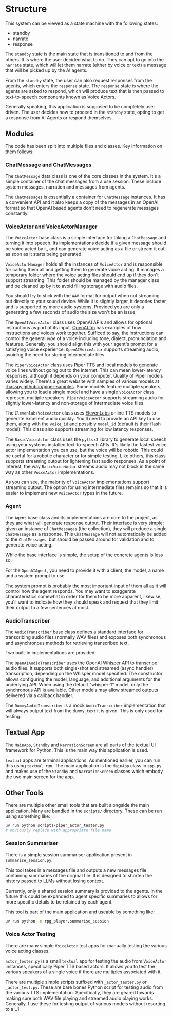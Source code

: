 # Structure

This system can be viewed as a state machine with the following states:

- standby
- narrate
- response

The `standby` state is the main state that is transitioned to and from the
others. It is where the user decided what to do. They can opt to go into the
`narrate` state, which will let them narrate (either by voice or text) a
message that will be picked up by the AI agents.

From the `standby` state, the user can also request responses from the agents,
which enters the `response` state. The `response` state is where the agents are
asked to respond, which will produce text that is then passed to text-to-speech
components known as Voice Actors.

Generally speaking, this application is supposed to be completely user driven.
The user decides how to proceed in the `standby` state, opting to get a
response from AI Agents or respond themselves.

## Modules

The code has been split into multiple files and classes. Key information on
them follows:

### ChatMessage and ChatMessages

The `ChatMessage` data class is one of the core classes in the system. It's
a simple container of the chat messages from a use session. These include
system messages, narration and messages from agents.

The `ChatMessages` is essentially a container for `ChatMessage` instances. It
has a convenient API and it also keeps a copy of the messages in an OpenAI
format so that OpenAI based agents don't need to regenerate messages
constantly.

### VoiceActor and VoiceActorManager

The `VoiceActor` base class is a simple interface for taking a `ChatMessage`
and turning it into speech. Its implementations decide if a given message
should be voice acted by it, and can generate voice acting as a file or stream
it out as soon as it starts being generated.

`VoiceActorManager` holds all the instances of `VoiceActor` and is responsible
for calling them all and getting them to generate voice acting. It manages a
temporary folder where the voice acting files should end up if they don't
support streaming. This folder should be managed by the manager class and be
cleaned up by it to avoid filling storage with audio files.

You should try to stick with the `WAV` format for output when not streaming out
directly to your sound device. While it is slightly larger, it decodes faster,
and is supported by more audio systems. Provided you are only a generating a
few seconds of audio the size won't be an issue.

The `OpenAIVoiceActor` class uses OpenAI APIs and allows for optional
instructions as part of its input. [OpenAI.fm](https://www.openai.fm/) has
examples of how instructions and voices work together. Sufficed to say, the
instructions can control the general _vibe_ of a voice including tone, dialect,
pronunciation and features. Generally, you should align this with your agent's
prompt for a satisfying voice experience. `OpenAIVoiceActor` supports streaming
audio, avoiding the need for storing intermediate files.

The `PiperVoiceActor` class uses Piper TTS and local models to generate voice
lines without going out to the internet. This can mean lower-latency responses,
although it depends on your computer. Quality of Piper models varies widely.
There's a great website with samples of various models at
[rhasspy.github.io/piper-samples](https://rhasspy.github.io/piper-samples/).
Some models feature multiple speakers, allowing you to load a single model and
have a single `VoiceActor` class represent multiple speakers. `PiperVoiceActor`
supports streaming audio for slightly lower-latency and non-storage of
intermediate voice files.

The `ElevenlabsVoiceActor` class uses [ElevenLabs](https://elevenlabs.io/)
online TTS models to generate excellent audio quickly. You'll need to provide
an API key to use them, along with the `voice_id` and possibly `model_id`
(default is their flash model). This class also supports streaming for low
latency responses.

The `BasicVoiceActor` class uses the `pyttsx3` library to generate local speech
using your systems installed text-to-speech APIs. It's likely the fastest voice
actor implementation you can use, but the voice will be robotic. This could be
useful for a robotic character or for simple testing. Like others, this class
supports streaming output for lightening fast audio responses. As a point of
interest, the way `BasicVoiceActor` streams audio may not block in the same way
as other `VoiceActor` implementations.

As you can see, the majority of `VoiceActor` implementations support
streaming output. The option for using intermediate files remains so that it is
easier to implement new `VoiceActor` types in the future.

### Agent

The `Agent` base class and its implementations are core to the project, as they
are what will generate response output. Their interface is very simple: given
an instance of `ChatMessages` (the collection), they will produce a single
`ChatMessage` as a response. This `ChatMessage` will not automatically be added
to the `ChatMessages`, but should be passed around for validation and to
generate voice acting.

While the base interface is simple, the setup of the concrete agents is less
so.

For the `OpenAIAgent`, you need to provide it with a client, the model, a name
and a system prompt to use.

The system prompt is probably the most important input of them all as it will
control how the agent responds. You may want to exaggerate characteristics
somewhat in order for them to be more apparent, likewise, you'll want to
indicate how they should speak and request that they limit their output to a
few sentences at most.

### AudioTranscriber

The `AudioTranscriber` base class defines a standard interface for transcribing
audio files (normally WAV files) and exposes both synchronous and asynchronous
methods for retrieving transcribed text.

Two built-in implementations are provided:

The `OpenAIAudioTranscriber` uses the OpenAI Whisper API to transcribe audio
files. It supports both single-shot and streamed (async handler) transcription,
depending on the Whisper model specified. The constructor allows configuring
the model, language, and additional arguments for the underlying API. When
using the default "whisper-1" model, only the synchronous API is available.
Other models may allow streamed outputs delivered via a callback handler.

The `DummyAudioTranscriber` is a mock `AudioTranscriber` implementation that
will always output text from the `dummy_text` it is given. This is only used
for testing.

## Textual App

The `MainApp`, `Standby` and `NarrationScreen` are all parts of the
[textual](https://textual.textualize.io/) UI framework for Python. This is the
main way this application is used.

`textual` apps are terminal applications. As mentioned earlier, you can run
this using `textual run`. The main application is the `MainApp` class in
`app.py` and makes use of the `Standby` and `NarrationScreen` classes which
embody the two main screen for the app.

## Other Tools

There are multiple other small tools that are built alongside the main
application. Many are bundled in the `scripts/` directory. These can be run
using something like:

```sh
uv run python scripts/piper_actor_tester.py
# obviously replace with appropriate file name
```

### Session Summariser

There is a simple session summariser application present in
`summarise_session.py`.

This tool takes in a messages file and outputs a new messages file containing
summaries of the original file. It is designed to shorten the history passed to
LLMs without losing context.

Currently, only a shared session summary is provided to the agents. In the
future this could be expanded to agent specific summaries to allows for more
specific details to be retained by each agent.

This tool is part of the main application and useable by something like:

```sh
uv run python -m rpg_player.summarise_session
```

### Voice Actor Testing

There are many simple `VoiceActor` test apps for manually testing the various
voice acting classes.

`actor_tester.py` is a small `textual` app for testing the audio from
`VoiceActor` instances, specifically Piper TTS based actors. It allows you to
test the various speakers of a single voice if there are multiples associated
with it.

There are multiple simple scripts suffixed with `_actor_tester.py` or
`_actor_test.py`. These are bare bones Python script for testing audio from the
various TTS implementation. Specifically, they are geared towards making sure
both WAV file playing and streamed audio playing works. Generally, I use these
for testing output of various models without resorting to a UI.
